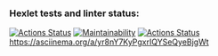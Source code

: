 ### Hexlet tests and linter status:
[![Actions Status](https://github.com/Boristhblade/frontend-project-lvl1/workflows/hexlet-check/badge.svg)](https://github.com/Boristhblade/frontend-project-lvl1/actions)
[![Maintainability](https://api.codeclimate.com/v1/badges/e532ab870d2f456e77c2/maintainability)](https://codeclimate.com/github/Boristhblade/frontend-project-lvl1/maintainability)
[![Actions Status](https://github.com/Boristhblade/frontend-project-lvl1/workflows/linter-test/badge.svg)](https://github.com/Boristhblade/frontend-project-lvl1/actions)
https://asciinema.org/a/yr8nY7KyPgxrIQYSeQyeBjgWt